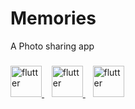 # Memories

A Photo sharing app

###
<p>
  <a href="https://flutter.dev/" target="_blank" rel="noreferrer"> 
  <img src="https://www.vectorlogo.zone/logos/flutterio/flutterio-icon.svg" alt="flutter" width="50" height="50"/>
  </a>
  &nbsp;&nbsp;
  <a href="https://riverpod.dev/" target="_blank" rel="noreferrer"> 
  <img src="https://riverpod.dev/img/logo.svg" alt="flutter" width="50" height="50"/>
  </a>
  &nbsp;&nbsp;
  <a href="https://supabase.com/" target="_blank" rel="noreferrer"> 
  <img src="https://app.supabase.com/img/supabase-logo.svg" alt="flutter" width="50" height="50"/> 
  </a>
</p>
